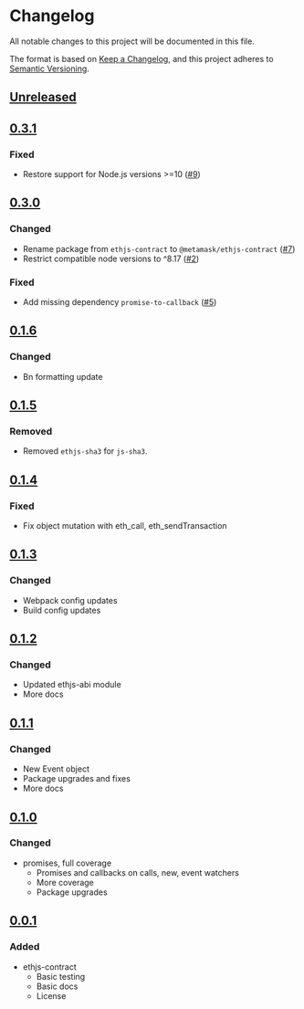 # Changelog
All notable changes to this project will be documented in this file.

The format is based on [Keep a Changelog](https://keepachangelog.com/en/1.0.0/),
and this project adheres to [Semantic Versioning](https://semver.org/spec/v2.0.0.html).

## [Unreleased]

## [0.3.1]
### Fixed
- Restore support for Node.js versions >=10 ([#9](https://github.com/MetaMask/ethjs-contract/pull/9))

## [0.3.0]
### Changed
- Rename package from `ethjs-contract` to `@metamask/ethjs-contract` ([#7](https://github.com/MetaMask/ethjs-contract/pull/7))
- Restrict compatible node versions to ^8.17 ([#2](https://github.com/MetaMask/ethjs-contract/pull/2))

### Fixed
- Add missing dependency `promise-to-callback` ([#5](https://github.com/MetaMask/ethjs-contract/pull/5))

## [0.1.6]
### Changed
- Bn formatting update

## [0.1.5]
### Removed
- Removed `ethjs-sha3` for `js-sha3`.

## [0.1.4]
### Fixed
- Fix object mutation with eth_call, eth_sendTransaction

## [0.1.3]
### Changed
- Webpack config updates
- Build config updates

## [0.1.2]
### Changed
- Updated ethjs-abi module
- More docs

## [0.1.1]
### Changed
- New Event object
- Package upgrades and fixes
- More docs

## [0.1.0]
### Changed
- promises, full coverage
  - Promises and callbacks on calls, new, event watchers
  - More coverage
  - Package upgrades

## [0.0.1]
### Added
- ethjs-contract
  - Basic testing
  - Basic docs
  - License

[Unreleased]: https://github.com/MetaMask/ethjs-contract/compare/v0.3.1...HEAD
[0.3.1]: https://github.com/MetaMask/ethjs-contract/compare/v0.3.0...v0.3.1
[0.3.0]: https://github.com/MetaMask/ethjs-contract/compare/v0.1.6...v0.3.0
[0.1.6]: https://github.com/MetaMask/ethjs-contract/compare/v0.1.5...v0.1.6
[0.1.5]: https://github.com/MetaMask/ethjs-contract/compare/v0.1.4...v0.1.5
[0.1.4]: https://github.com/MetaMask/ethjs-contract/compare/v0.1.3...v0.1.4
[0.1.3]: https://github.com/MetaMask/ethjs-contract/compare/v0.1.2...v0.1.3
[0.1.2]: https://github.com/MetaMask/ethjs-contract/compare/v0.1.1...v0.1.2
[0.1.1]: https://github.com/MetaMask/ethjs-contract/compare/v0.1.0...v0.1.1
[0.1.0]: https://github.com/MetaMask/ethjs-contract/compare/v0.0.1...v0.1.0
[0.0.1]: https://github.com/MetaMask/ethjs-contract/releases/tag/v0.0.1
